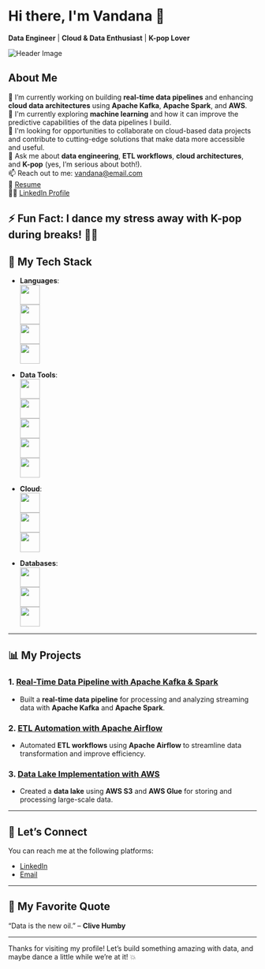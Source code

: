 # Hi there, I'm Vandana 👋  
**Data Engineer** | **Cloud & Data Enthusiast** | **K-pop Lover**  

![Header Image](https://via.placeholder.com/1200x300/4CAF50/FFFFFF?text=Data+Engineering+with+Vandana)

## About Me

🔭 I’m currently working on building **real-time data pipelines** and enhancing **cloud data architectures** using **Apache Kafka**, **Apache Spark**, and **AWS**.  
🌱 I'm currently exploring **machine learning** and how it can improve the predictive capabilities of the data pipelines I build.  
🤝 I'm looking for opportunities to collaborate on cloud-based data projects and contribute to cutting-edge solutions that make data more accessible and useful.  
💬 Ask me about **data engineering**, **ETL workflows**, **cloud architectures**, and **K-pop** (yes, I’m serious about both!).  
📫 Reach out to me: [vandana@email.com](mailto:vandana@email.com)  
📄 [Resume](https://www.your-resume-link.com)  
👩‍💻 [LinkedIn Profile](https://www.linkedin.com/in/vandana)

⚡ **Fun Fact**: I dance my stress away with K-pop during breaks! 💃🎶
---

## 🧰 My Tech Stack

- **Languages**:  
  <img src="https://upload.wikimedia.org/wikipedia/commons/c/c3/Python-logo-notext.svg" width="40" height="40"/>  
  <img src="https://upload.wikimedia.org/wikipedia/commons/d/d6/SQLServer2022.svg" width="40" height="40"/>  
  <img src="https://upload.wikimedia.org/wikipedia/commons/3/30/Java_programming_language_logo.svg" width="40" height="40"/>  
  <img src="https://upload.wikimedia.org/wikipedia/commons/6/6a/JavaScript-logo.png" width="40" height="40"/>

- **Data Tools**:  
  <img src="https://upload.wikimedia.org/wikipedia/commons/0/06/Apache_Kafka_logo.svg" width="40" height="40"/>  
  <img src="https://upload.wikimedia.org/wikipedia/commons/f/f3/Apache_Spark_logo.svg" width="40" height="40"/>  
  <img src="https://upload.wikimedia.org/wikipedia/commons/a/a4/Docker_logo.svg" width="40" height="40"/>  
  <img src="https://upload.wikimedia.org/wikipedia/commons/3/39/Kubernetes_logo.svg" width="40" height="40"/>  
  <img src="https://upload.wikimedia.org/wikipedia/commons/1/1d/Apache_Airflow_Logo.svg" width="40" height="40"/>

- **Cloud**:  
  <img src="https://upload.wikimedia.org/wikipedia/commons/9/93/Amazon_Web_Services_Logo.svg" width="40" height="40"/>  
  <img src="https://upload.wikimedia.org/wikipedia/commons/5/53/Google_Cloud_Logo.svg" width="40" height="40"/>  
  <img src="https://upload.wikimedia.org/wikipedia/commons/0/0a/Microsoft_Azure_Logo.svg" width="40" height="40"/>

- **Databases**:  
  <img src="https://upload.wikimedia.org/wikipedia/commons/2/29/Postgresql_elephant.svg" width="40" height="40"/>  
  <img src="https://upload.wikimedia.org/wikipedia/commons/4/45/MongoDB_Logo.svg" width="40" height="40"/>  
  <img src="https://upload.wikimedia.org/wikipedia/commons/8/87/MySQL_logo.svg" width="40" height="40"/>

---

## 📊 My Projects

### 1. [Real-Time Data Pipeline with Apache Kafka & Spark](https://github.com/Vandana/Project-1)
   - Built a **real-time data pipeline** for processing and analyzing streaming data with **Apache Kafka** and **Apache Spark**.

### 2. [ETL Automation with Apache Airflow](https://github.com/Vandana/Project-2)
   - Automated **ETL workflows** using **Apache Airflow** to streamline data transformation and improve efficiency.

### 3. [Data Lake Implementation with AWS](https://github.com/Vandana/Project-3)
   - Created a **data lake** using **AWS S3** and **AWS Glue** for storing and processing large-scale data.

---

## 💬 Let’s Connect
You can reach me at the following platforms:

- [LinkedIn](https://www.linkedin.com/in/vandana)
- [Email](mailto:vandana@email.com)

---

## 📜 My Favorite Quote
“Data is the new oil.” – **Clive Humby**

---

Thanks for visiting my profile! Let’s build something amazing with data, and maybe dance a little while we’re at it! 💥
